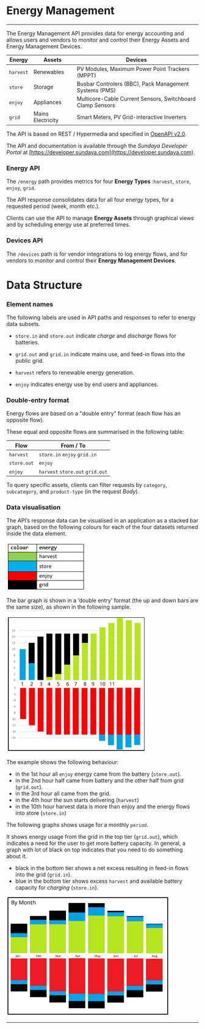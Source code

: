 # Energy Management
---

The Energy Management API provides data for energy accounting and allows users and vendors to monitor and control their Energy Assets and Energy Management Devices. 

Energy | Assets | Devices
--- | --- | ---
`harvest` | Renewables | PV Modules, Maximum Power Point Trackers (MPPT)
`store` | Storage | Busbar Controlers (BBC), Pack Management Systems (PMS)
`enjoy` | Appliances | Multicore-Cable Current Sensors, Switchboard Clamp Sensors
`grid` | Mains Electricity | Smart Meters, PV Grid-interactive Inverters

The API is based on REST / Hypermedia and specified in [OpenAPI v2.0](https://github.com/OAI/OpenAPI-Specification/blob/master/versions/2.0.md). 

The API and documentation is available through the *Sundaya Developer Portal* at [https://developer.sundaya.com](https://developer.sundaya.com). 

### Energy API
The `/energy` path provides metrics for four **Energy Types** :`harvest`, `store`, `enjoy`, `grid`. 

The API response consolidates data for all four energy types, for a requested period (week, month etc.).

Clients can use the API to manage **Energy Assets** through graphical views and by scheduling energy use at preferred times.

### Devices API

The `/devices` path is for vendor integrations to log energy flows, and for vendors to monitor and control their **Energy Management Devices**.


# Data Structure

### Element names

The following labels are used in API paths and responses to refer to energy data subsets. 

- `store.in` and `store.out` indicate *charge* and *discharge* flows for batteries.

- `grid.out` and `grid.in` indicate mains use, and feed-in flows into the public grid.

- `harvest` refers to renewable energy generation. 

- `enjoy` indicates energy use by end users and appliances. 

### Double-entry format 

Energy flows are based on a "double entry" format (each flow has an opposite flow). 

These equal and opposite flows are summarised in the following table: 

Flow | From / To   
--- |---
`harvest` |`store.in` `enjoy` `grid.in`
`store.out` | `enjoy`
`enjoy`  |  `harvest` `store.out` `grid.out`
    
To query specific assets, clients can filter requests by `category`, `subcategory`, and `product-type` (in the request *Body*).

### Data visualisation 

The API’s response data can be visualised in an application as a stacked bar graph, based on the following colours for each of the four datasets returned inside the data element.

![Colour codes & energy sources](../images/energy.colour-codes.png)
 
The bar graph is shown in a ‘double entry’ format (the up and down bars are the same size), as shown in the following sample. 

![Stacked bar graph format](../images/graph.stacked-bar-example.png)

The example shows the following behaviour:
- in the 1st hour all `enjoy` energy came from the battery (`store.out`). 
- in the 2nd hour half came from battery and the other half from grid (`grid.out`). 
- in the 3rd hour all came from the grid.
- in the 4th hour the sun starts delivering (`harvest`)
- in the 10th hour harvest data is more than enjoy and the energy flows into store (`store.in`)

The following graphs shows usage for a monthly `period`. 

It shows energy usage from the grid in the top tier (`grid.out`), which indicates a need for the user to get more battery capacity. In general, a graph with lot of black on top indicates that you need to do something about it. 

- black in the bottom tier shows a net excess resulting in feed-in flows into the grid (`grid.in`). 
- blue in the bottom tier shows excess `harvest` and available battery capacity for *charging* (`store.in`).

![Monthly usage example](../images/graph.monthly-usage.png)

---